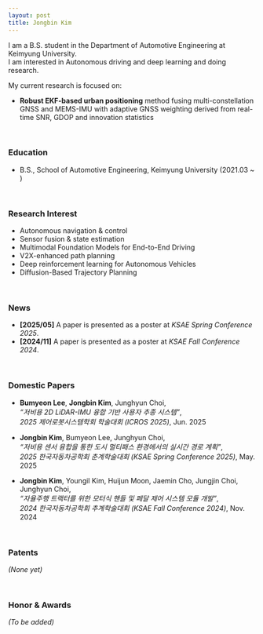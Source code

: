 ```yaml
---
layout: post
title: Jongbin Kim
---
```


I am a B.S. student in the Department of Automotive Engineering at Keimyung University.  
I am interested in Autonomous driving and deep learning and doing research.  

My current research is focused on:  
- **Robust EKF-based urban positioning** method fusing multi-constellation GNSS and MEMS-IMU with adaptive GNSS weighting derived from real-time SNR, GDOP and innovation statistics  

<br>

### Education
- B.S., School of Automotive Engineering, Keimyung University (2021.03 ~ )

<br>

### Research Interest
- Autonomous navigation & control  
- Sensor fusion & state estimation  
- Multimodal Foundation Models for End-to-End Driving  
- V2X-enhanced path planning  
- Deep reinforcement learning for Autonomous Vehicles  
- Diffusion-Based Trajectory Planning  

<br>

### News
- **[2025/05]** A paper is presented as a poster at *KSAE Spring Conference 2025*.  
- **[2024/11]** A paper is presented as a poster at *KSAE Fall Conference 2024*.  

<br>

### Domestic Papers
- **Bumyeon Lee**, **Jongbin Kim**, Junghyun Choi,  
  *“저비용 2D LiDAR-IMU 융합 기반 사용자 추종 시스템”*,  
  *2025 제어로봇시스템학회 학술대회 (ICROS 2025)*, Jun. 2025  

- **Jongbin Kim**, Bumyeon Lee, Junghyun Choi,  
  *“저비용 센서 융합을 통한 도시 멀티패스 환경에서의 실시간 경로 계획”*,  
  *2025 한국자동차공학회 춘계학술대회 (KSAE Spring Conference 2025)*, May. 2025  

- **Jongbin Kim**, Youngil Kim, Huijun Moon, Jaemin Cho, Jungjin Choi, Junghyun Choi,  
  *“자율주행 트랙터를 위한 모터식 핸들 및 페달 제어 시스템 모듈 개발”*,  
  *2024 한국자동차공학회 추계학술대회 (KSAE Fall Conference 2024)*, Nov. 2024  

<br>

### Patents  
_(None yet)_

<br>

### Honor & Awards  
_(To be added)_
